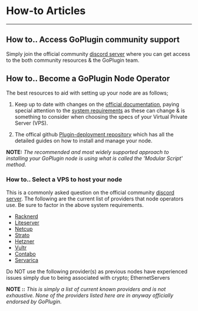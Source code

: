# How-to Articles

---

## How to.. Access GoPlugin community support

Simply join the official community [discord server](discord.gg/PtSFYtMkCu) where you can get access to the both community resources & the GoPlugin team.


## How to.. Become a GoPlugin Node Operator


The best resources to aid with setting up your node are as follows;

  1. Keep up to date with changes on the [official documentation](https://docs.goplugin.co/), paying special attention to the [system requirements](https://docs.goplugin.co/plugin-installations/how-to-install-plugin-node#system-requirements) as these can change & is something to consider when choosing the specs of your Virtual Private Server (VPS).

  2. The offical github [Plugin-deployment repository](https://github.com/GoPlugin/plugin-deployment) which has all the detailed guides on how to install and manage your node.

**NOTE:** _The recommended and most widely supported approach to installing your GoPlugin node is using what is called the 'Modular Script' method._

### How to.. Select a VPS to host your node

This is a commonly asked question on the official community [discord server](discord.gg/PtSFYtMkCu). The following are the current list of providers that node operators use. Be sure to factor in the above system requirements.

  - [Racknerd](https://tinyurl.com/BlackFridayPLI)
  - [Liteserver](https://liteserver.nl/nvme-ssd-vps/)
  - [Netcup](https://www.netcup.de/vserver/vps.php#v-server-details)
  - [Strato](https://www.strato.de/server/linux-vserver/)
  - [Hetzner](https://www.hetzner.com/cloud)
  - [Vultr](https://www.vultr.com/)
  - [Contabo](https://contabo.com/)
  - [Servarica](https://servarica.com/)

Do NOT use the following provider(s) as previous nodes have experienced issues simply due to being associated with crypto;
EthernetServers

**NOTE ::** _This is simply a list of current known providers and is not exhaustive. None of the providers listed here are in anyway officially endorsed by GoPlugin._


